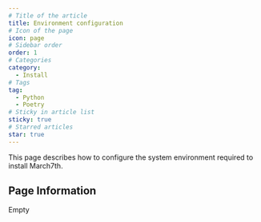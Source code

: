 ```yaml
---
# Title of the article
title: Environment configuration
# Icon of the page
icon: page
# Sidebar order
order: 1
# Categories
category:
  - Install
# Tags
tag:
  - Python
  - Poetry
# Sticky in article list
sticky: true
# Starred articles
star: true
---
```


This page describes how to configure the system environment required to install March7th.

<!-- more -->

## Page Information

Empty

